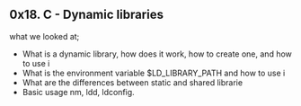 ## 0x18. C - Dynamic libraries 
what we looked at;
* What is a dynamic library, how does it work, how to create one, and how to use i
* What is the environment variable $LD_LIBRARY_PATH and how to use i
* What are the differences between static and shared librarie
* Basic usage nm, ldd, ldconfig.
